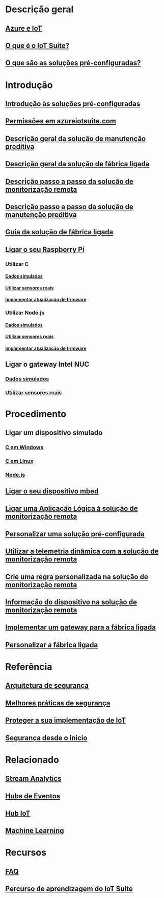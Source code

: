 # Descrição geral
## [Azure e IoT](iot-suite-what-is-azure-iot.md)
## [O que é o IoT Suite?](iot-suite-overview.md)
## [O que são as soluções pré-configuradas?](iot-suite-what-are-preconfigured-solutions.md)


# Introdução
## [Introdução às soluções pré-configuradas](iot-suite-getstarted-preconfigured-solutions.md)
## [Permissões em azureiotsuite.com](iot-suite-permissions.md)
## [Descrição geral da solução de manutenção preditiva](iot-suite-predictive-overview.md)
## [Descrição geral da solução de fábrica ligada](iot-suite-connected-factory-overview.md)
## [Descrição passo a passo da solução de monitorização remota](iot-suite-remote-monitoring-sample-walkthrough.md)
## [Descrição passo a passo da solução de manutenção preditiva](iot-suite-predictive-walkthrough.md)
## [Guia da solução de fábrica ligada](iot-suite-connected-factory-sample-walkthrough.md)
## [Ligar o seu Raspberry Pi](iot-suite-raspberry-pi-kit-get-started.md)
### Utilizar C
#### [Dados simulados](iot-suite-raspberry-pi-kit-c-get-started-simulator.md)
#### [Utilizar sensores reais](iot-suite-raspberry-pi-kit-c-get-started-basic.md)
#### [Implementar atualização de firmware](iot-suite-raspberry-pi-kit-c-get-started-advanced.md)
### Utilizar Node.js
#### [Dados simulados](iot-suite-raspberry-pi-kit-node-get-started-simulator.md)
#### [Utilizar sensores reais](iot-suite-raspberry-pi-kit-node-get-started-basic.md)
#### [Implementar atualização de firmware](iot-suite-raspberry-pi-kit-node-get-started-advanced.md)
## Ligar o gateway Intel NUC
### [Dados simulados](iot-suite-gateway-kit-get-started-simulator.md)
### [Utilizar sensores reais](iot-suite-gateway-kit-get-started-sensortag.md)

# Procedimento
## Ligar um dispositivo simulado
### [C em Windows](iot-suite-connecting-devices.md)
### [C em Linux](iot-suite-connecting-devices-linux.md)
### [Node.js](iot-suite-connecting-devices-node.md)
## [Ligar o seu dispositivo mbed](iot-suite-connecting-devices-mbed.md)
## [Ligar uma Aplicação Lógica à solução de monitorização remota](iot-suite-logic-apps-tutorial.md)
## [Personalizar uma solução pré-configurada](iot-suite-guidance-on-customizing-preconfigured-solutions.md)
## [Utilizar a telemetria dinâmica com a solução de monitorização remota](iot-suite-dynamic-telemetry.md)
## [Crie uma regra personalizada na solução de monitorização remota](iot-suite-custom-rule.md)
## [Informação do dispositivo na solução de monitorização remota](iot-suite-remote-monitoring-device-info.md)
## [Implementar um gateway para a fábrica ligada](iot-suite-connected-factory-gateway-deployment.md)
## [Personalizar a fábrica ligada](iot-suite-connected-factory-customize.md)

# Referência
## [Arquitetura de segurança](iot-security-architecture.md)
## [Melhores práticas de segurança](iot-security-best-practices.md)
## [Proteger a sua implementação de IoT](iot-suite-security-deployment.md)
## [Segurança desde o início](securing-iot-ground-up.md)

# Relacionado
## [Stream Analytics](/azure/stream-analytics/)
## [Hubs de Eventos](/azure/event-hubs/)
## [Hub IoT](/azure/iot-hub/)
## [Machine Learning](/azure/machine-learning/)

# Recursos
## [FAQ](iot-suite-faq.md)
## [Percurso de aprendizagem do IoT Suite](https://azure.microsoft.com/documentation/learning-paths/iot-suite/)




